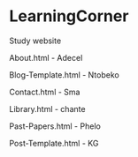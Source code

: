 # LearningCorner
Study website

About.html - Adecel

Blog-Template.html - Ntobeko

Contact.html - Sma

Library.html - chante

Past-Papers.html - Phelo

Post-Template.html - KG